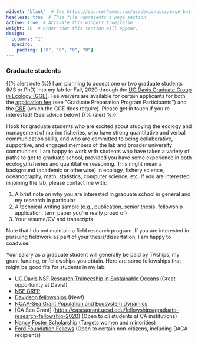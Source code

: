```yaml
---
widget: "blank"  # See https://sourcethemes.com/academic/docs/page-builder/
headless: true  # This file represents a page section.
active: true  # Activate this widget? true/false
weight: 10  # Order that this section will appear.
design:
  columns: "1"
  spacing:
    padding: ["0", "0", "0", "0"]
---
```


### Graduate students

{{% alert note %}} 
I am planning to accept one or two graduate students (MS or PhD) into my lab for Fall, 2020 through the [UC Davis Graduate Group in Ecology (GGE)](https://ecology.ucdavis.edu/admissions). Fee waivers are available for certain applicants for both the [application fee](https://grad.ucdavis.edu/admissions/admission-requirements/steps-applying)  (see "Graduate Preparation Program Participants") and the [GRE](https://www.ets.org/gre/revised_general/about/fees/reductions/) (which the GGE does require). Please get in touch if you're interested! (See advice below)
{{% /alert %}}

I look for graduate students who are excited about studying the ecology and management of marine fisheries, who have strong quantitative and verbal communication skills, and who are committed to being collaborative, supportive, and engaged members of the lab and broader university communities. I am happy to work with students who have taken a variety of paths to get to graduate school, provided you have some experience in both ecology/fisheries and quantitative reasoning. This might mean a background (academic or otherwise) in ecology, fishery science, oceanography, math, statistics, computer science, etc.  If you are interested in joining the lab, please contact me with:

1. A brief note on why you are interested in graduate school in general and my research in particular
2. A technical writing sample (e.g., publication, senior thesis, fellowship application, term paper you're really proud of)
3. Your resume/CV and transcripts

Note that I do not maintain a field research program. If you are interested in pursuing fieldwork as part of your thesis/dissertation, I am happy to coadvise.

Your salary as a graduate student will generally be paid by TAships, my grant funding, or fellowships you obtain. Here are some fellowships that might be good fits for students in my lab:

* [UC Davis NSF Research Traineeship in Sustainable Oceans](https://sustainableoceans.ucdavis.edu/) (Great opportunity at Davis!)
* [NSF GRFP](https://www.nsfgrfp.org/)
* [Davidson fellowships](https://coast.noaa.gov/nerrs/research/davidson-fellowship.html) (New!)
* [NOAA-Sea Grant Population and Ecosystem Dynamics](https://seagrant.noaa.gov/NMFS-SG-Fellowship)
* [CA Sea Grant] (https://caseagrant.ucsd.edu/fellowships/graduate-research-fellowship-2020) (Open to *all* students at CA institutions)
* [Nancy Foster Scholarship](https://fosterscholars.noaa.gov/) (Targets women and minorities)
* [Ford Foundation Fellows](https://sites.nationalacademies.org/PGA/FordFellowships/PGA_171962) (Open to certain non-citizens, including DACA recipients)
